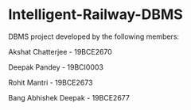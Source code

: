 # Intelligent-Railway-DBMS
DBMS project developed by the following members:

Akshat Chatterjee - 19BCE2670

Deepak Pandey - 19BCI0003

Rohit Mantri - 19BCE2673 

Bang Abhishek Deepak - 19BCE2677
